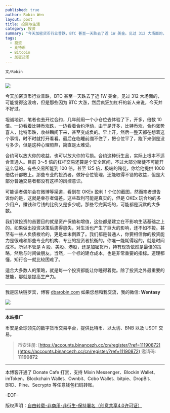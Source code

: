 ```yaml
---
published: true
author: Robin Wen
layout: post
title: 投资与生活
category: 投资
summary: "今天加密货币行业普跌，BTC 甚至一天跌去了近 1W 美金。见过 312 大场面的，可能觉得这没啥，但是那些因为 BTC 大涨，然后疯狂加杠杆的新人来说，今天并不好过。我们做投资的首要目的就是资产保值和增值，这些都是建立在不影响生活基础之上的。如果做出投资决策后患得患失，对生活也产生了巨大的影响，还不如不投。甚至有一些人负债梭哈的，更是本末倒置了。我们都是普通人，你要相信你的投资能力是很难和那些专业的机构、专业的投资者抗衡的。你唯一能耗得起的，就是时间成本。所以不管是 A 股、美股、港股，还是加密货币，持有现货依然是最佳的策略，然后与时间做朋友。当然，一个标的建仓成本，也是非常重要的指标。道理都懂，知行合一就比较困难了。适合大多数人的策略，就是每一个投资都能让你睡得着觉。除了投资之外最重要的技能，那就是提高生产力。"
tags:
  - 投资
  - 比特币
  - Bitcoin
  - 加密货币
---
```


`文/Robin`

***

![](https://cdn.dbarobin.com/2lyr8e5.png)

今天加密货币行业普跌，BTC 甚至一天跌去了近 1W 美金。见过 312 大场面的，可能觉得这没啥，但是那些因为 BTC 大涨，然后疯狂加杠杆的新人来说，今天并不好过。

坦诚地讲，笔者也去开过合约，几年前用一个小仓位去体验了下，开多，倍数 10 倍。一边看着比特币涨跌，一边看着合约浮动，由于是开多，比特币涨，合约涨势喜人，比特币跌，收益瞬间下来，甚至变成负的。早上开，然后一整天都在想着这个事情，时不时就打开看看。最后在临睡前绷不住了，把仓位平了，跑下来倒是没亏多少，但是这种心理煎熬，简直是太难受。

合约可以放大你的收益，也可以放大你的亏损。合约这种衍生品，实际上根本不适合普通人。目前 3～5 倍的杠杆交易还算是个安全区间，不过大部分赌徒不可能开这么低的。有些交易所能到 100 倍，甚至 125 倍，极端的赌徒，你给他提供 1000 倍估计都敢上。那些专业的投资者，做好仓位管理，还能取得不错的收益，但是大部分普通交易者都没有这样的风控意识。

可能读者偶尔会在微博等渠道，看到在 OKEx 盈利 1 个亿的截图，然而笔者想告诉你的是，这就是幸存者偏差。这些盈利可能是真实的，但是 OKEx 玩合约的多少用户，赚钱和亏钱的比例又是多少呢。那些亏完离场的，可能都是沉默的大多数。

我们做投资的首要目的就是资产保值和增值，这些都是建立在不影响生活基础之上的。如果做出投资决策后患得患失，对生活也产生了巨大的影响，还不如不投。甚至有一些人负债梭哈的，更是本末倒置了。我们都是普通人，你要相信你的投资能力是很难和那些专业的机构、专业的投资者抗衡的。你唯一能耗得起的，就是时间成本。所以不管是 A 股、美股、港股，还是加密货币，持有现货依然是最佳的策略，然后与时间做朋友。当然，一个标的建仓成本，也是非常重要的指标。道理都懂，知行合一就比较困难了。

适合大多数人的策略，就是每一个投资都能让你睡得着觉。除了投资之外最重要的技能，那就是提高生产力。

***

我是区块链罗宾，博客 [dbarobin.com](https://dbarobin.com/)
如果您想和我交流，我的微信: **Wentasy**

![](https://cdn.dbarobin.com/v4yywe2.png)

***

**本站推广**

币安是全球领先的数字货币交易平台，提供比特币、以太坊、BNB 以及 USDT 交易。

> 币安注册: [https://accounts.binancezh.cc/cn/register/?ref=11190872](https://accounts.binancezh.cc/cn/register/?ref=11190872)
> 邀请码: **11190872**

***

本博客开通了 Donate Cafe 打赏，支持 Mixin Messenger、Blockin Wallet、imToken、Blockchain Wallet、Ownbit、Cobo Wallet、bitpie、DropBit、BRD、Pine、Secrypto 等任意钱包扫码转账。

<center>
    <div class="--donate-button"
         data-button-id="f8b9df0d-af9a-460d-8258-d3f435445075"
    ></div>
</center>

–EOF–

版权声明：[自由转载-非商用-非衍生-保持署名（创意共享4.0许可证）](http://creativecommons.org/licenses/by-nc-nd/4.0/deed.zh)